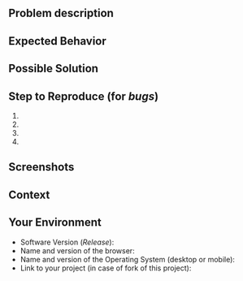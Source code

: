 ## Problem description
<!--- Provide a general summary of _issue_ in the above title -->
<!--- Forneça um resumo geral da _issue_ no título acima -->

## Expected Behavior
<!--- If you are describing a _bug_, tell us what should happen. -->
<!--- If you are suggesting a change/improvement, tell us how it should work or should be. -->
<!--- Se você está descrevendo um _bug_, conte-nos o que deveria acontecer. -->
<!--- Se você está sugerindo uma mudança/melhoria, conte-nos como deve funcionar ou como deve ser. -->

## Possible Solution
<!--- Not required, but suggest a possible fix/reason for the bug -->
<!--- or ideas on how to implement the addition/change. -->
<!--- Não é obrigatório, mas sugira uma possível correção/razão para o bug -->
<!--- ou ideias de como implementar a adição/mudança. -->

## Step to Reproduce (for _bugs_)
<!--- Forneça um link para um exemplo, ou um conjunto de passos inequívocos -->
<!--- para reproduzir esse _bug_. Inclua código para reproduzir, se relevante. -->
<!--- Provide a link to an example, or a set of unambiguous steps -->
<!--- to reproduce this _bug_. Include code to reproduce, if relevant. -->

1.
2.
3.
4.


## Screenshots
<!--- If relevant, add some screenshots or print screens of the _bug_ -->
<!--- or some prototype for the new addintion/change. -->
<!--- Se relevante, adicione alguns _screenshots_ ou _print screens_ do _bug_ -->
<!--- ou algum protótipo para a nova adição/mudança. -->

## Context
<!--- How does this problem affect you? What are you trying to accomplish? -->
<!--- Providing context helps us find a solution that is most useful in the real world -->
<!--- Como esse problema o afeta? O que você está tentando realizar? -->
<!--- Fornecer o contexto nos ajuda a encontrar uma solução que seja mais útil no mundo real -->

## Your Environment
<!--- Include relevant details about the environment in which you witnessed/experienced the bug. -->
<!--- Inclua detalhes relevantes sobre o ambiente em que você presenciou/experienciou o bug. -->
* Software Version (_Release_):
* Name and version of the browser:
* Name and version of the Operating System (desktop or mobile):
* Link to your project (in case of fork of this project):